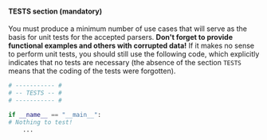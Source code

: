 #### TESTS section (mandatory)

You must produce a minimum number of use cases that will serve as the basis for unit tests for the accepted parsers. **Don't forget to provide functional examples and others with corrupted data!**
If it makes no sense to perform unit tests, you should still use the following code, which explicitly indicates that no tests are necessary (the absence of the section `TESTS` means that the coding of the tests were forgotten).

~~~python
# ----------- #
# -- TESTS -- #
# ----------- #

if __name__ == "__main__":
# Nothing to test!
    ...
~~~
